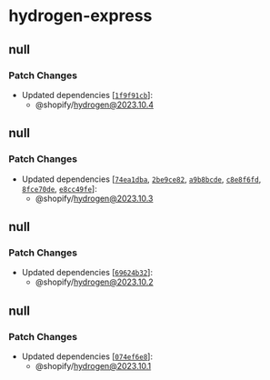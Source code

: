 # hydrogen-express

## null

### Patch Changes

- Updated dependencies [[`1f9f91cb`](https://github.com/Shopify/hydrogen/commit/1f9f91cbc6118ad611edfbc2237ea7ce9f7cc715)]:
  - @shopify/hydrogen@2023.10.4

## null

### Patch Changes

- Updated dependencies [[`74ea1dba`](https://github.com/Shopify/hydrogen/commit/74ea1dba9af37a146882df7ed9674be5659862b5), [`2be9ce82`](https://github.com/Shopify/hydrogen/commit/2be9ce82fd4a5121f1772bbb7349e96ed530e84e), [`a9b8bcde`](https://github.com/Shopify/hydrogen/commit/a9b8bcde96c22cedef7d87631d429199810b4a7a), [`c8e8f6fd`](https://github.com/Shopify/hydrogen/commit/c8e8f6fd233e52cf5570b1904af710d6b907aae5), [`8fce70de`](https://github.com/Shopify/hydrogen/commit/8fce70de32bd61ee86a6d895ac43cc1f78f1bf49), [`e8cc49fe`](https://github.com/Shopify/hydrogen/commit/e8cc49feff18f5ee72d5f6965ff2094addc23466)]:
  - @shopify/hydrogen@2023.10.3

## null

### Patch Changes

- Updated dependencies [[`69624b32`](https://github.com/Shopify/hydrogen/commit/69624b3276fa18a654e222db226c7403ebdc8ead)]:
  - @shopify/hydrogen@2023.10.2

## null

### Patch Changes

- Updated dependencies [[`074ef6e8`](https://github.com/Shopify/hydrogen/commit/074ef6e88412dc4f731c253f1dcd27cb73afcc3c)]:
  - @shopify/hydrogen@2023.10.1
